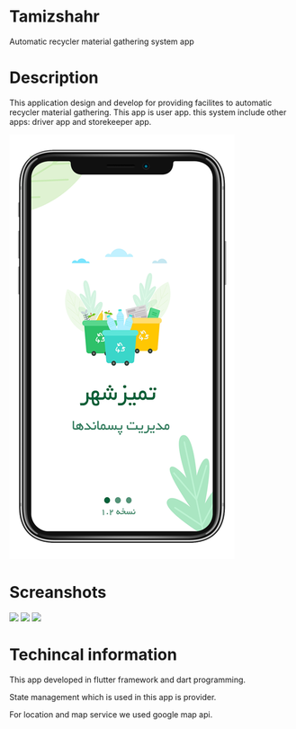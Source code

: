 # Tamizshahr

Automatic recycler material gathering system app

# Description

This application design and develop for providing facilites to automatic recycler material gathering.
This app is user app. this system include other apps: driver app and storekeeper app.

![Mainpage.png](screenshots%2FMainpage.png)
# Screanshots

<img src="screenshots%2Fdevice-2019-07-01-115650.png" style="width: 200px;">    <img src="screenshots%2Fdevice-2019-07-01-115953.jpg" style="width: 200px; ">   <img src="screenshots%2Fdevice-2019-07-01-120055.jpg" style="width: 200px; ">



# Techincal information
This app developed in flutter framework and dart programming.

State management which is used in this app is provider.

For location and map service we used google map api.


# 

